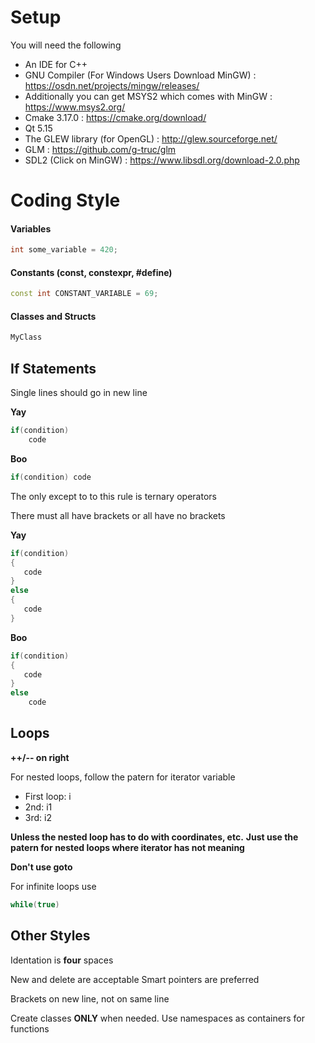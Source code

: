 # Setup

You will need the following
* An IDE for C++
* GNU Compiler (For Windows Users Download MinGW) : https://osdn.net/projects/mingw/releases/
* Additionally you can get MSYS2 which comes with MinGW : https://www.msys2.org/
* Cmake 3.17.0 : https://cmake.org/download/
* Qt 5.15
* The GLEW library (for OpenGL) : http://glew.sourceforge.net/
* GLM : https://github.com/g-truc/glm
* SDL2 (Click on MinGW) : https://www.libsdl.org/download-2.0.php

# Coding Style

#### Variables
```cpp
int some_variable = 420;
```

#### Constants (const, constexpr, #define)
```cpp
const int CONSTANT_VARIABLE = 69;
```

#### Classes and Structs
```cpp
MyClass
```


## If Statements

Single lines should go in new line

**Yay**
```cpp
if(condition)
    code
```

**Boo**
```cpp
if(condition) code
```

The only except to to this rule is ternary operators


There must all have brackets or all have no brackets

**Yay**
```cpp
if(condition)
{
   code
}
else
{
   code
}
```

**Boo**
```cpp
if(condition)
{
   code
}
else
    code
```


## Loops

**++/-- on right**

For nested loops, follow the patern for iterator variable
* First loop: i
* 2nd: i1
* 3rd: i2

**Unless the nested loop has to do with coordinates, etc.**
**Just use the patern for nested loops where iterator has not meaning**

**Don't use goto**

For infinite loops use
```cpp
while(true)
```


## Other Styles
Identation is **four** spaces

New and delete are acceptable
Smart pointers are preferred

Brackets on new line, not on same line


Create classes **ONLY** when needed.
Use namespaces as containers for functions

